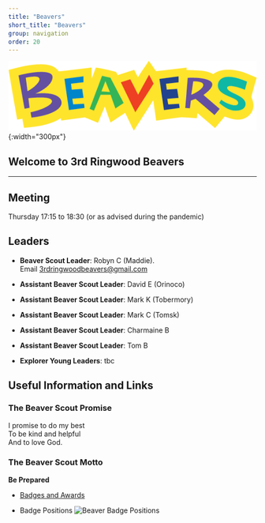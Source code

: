 ```yaml
---
title: "Beavers"
short_title: "Beavers"
group: navigation
order: 20
---
```


![](/assets/img/scouts/Beaver_RGB_multi.png){:width="300px"}

## Welcome to 3rd Ringwood Beavers

---

## Meeting

Thursday 17:15 to 18:30 (or as advised during the pandemic)

## Leaders

- **Beaver Scout Leader**: Robyn C (Maddie). Email <3rdringwoodbeavers@gmail.com>

* **Assistant Beaver Scout Leader**: David E (Orinoco)

* **Assistant Beaver Scout Leader**: Mark K (Tobermory)

* **Assistant Beaver Scout Leader**: Mark C (Tomsk)

* **Assistant Beaver Scout Leader**: Charmaine B

* **Assistant Beaver Scout Leader**: Tom B

* **Explorer Young Leaders**: tbc

## Useful Information and Links

### The Beaver Scout Promise

I promise to do my best  
 To be kind and helpful  
 And to love God.

### The Beaver Scout Motto

**Be Prepared**

- [Badges and Awards](http://scouts.org.uk/supportresources/search?cat=11,18 "Beaver Badges")

- Badge Positions
  ![Beaver Badge Positions](https://members.scouts.org.uk/documents/Beaver-Scout-Uniform_Beaver-Scout-Uniform.jpg)

